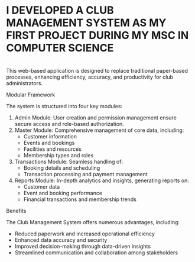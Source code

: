 <h1>I DEVELOPED A CLUB MANAGEMENT SYSTEM AS MY FIRST PROJECT DURING MY MSC IN COMPUTER SCIENCE</h1>
<br>
This web-based application is designed to replace traditional paper-based processes, enhancing efficiency, accuracy, and productivity for club administrators.

Modular Framework

The system is structured into four key modules:

1. Admin Module: User creation and permission management ensure secure access and role-based authorization.
2. Master Module: Comprehensive management of core data, including:
    - Customer information
    - Events and bookings
    - Facilities and resources
    - Membership types and roles
3. Transactions Module: Seamless handling of:
    - Booking details and scheduling
    - Transaction processing and payment management
4. Reports Module: In-depth analytics and insights, generating reports on:
    - Customer data
    - Event and booking performance
    - Financial transactions and membership trends

Benefits

The Club Management System offers numerous advantages, including:

- Reduced paperwork and increased operational efficiency
- Enhanced data accuracy and security
- Improved decision-making through data-driven insights
- Streamlined communication and collaboration among stakeholders


